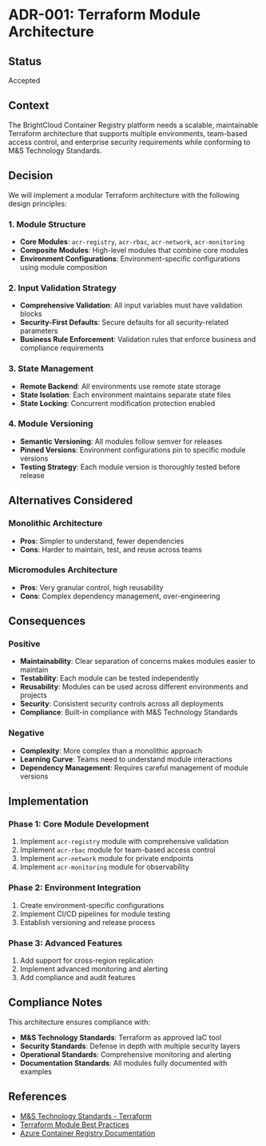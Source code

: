 # ADR-001: Terraform Module Architecture

## Status

Accepted

## Context

The BrightCloud Container Registry platform needs a scalable, maintainable Terraform architecture that supports multiple environments, team-based access control, and enterprise security requirements while conforming to M&S Technology Standards.

## Decision

We will implement a modular Terraform architecture with the following design principles:

### 1. Module Structure
- **Core Modules**: `acr-registry`, `acr-rbac`, `acr-network`, `acr-monitoring`
- **Composite Modules**: High-level modules that combine core modules
- **Environment Configurations**: Environment-specific configurations using module composition

### 2. Input Validation Strategy
- **Comprehensive Validation**: All input variables must have validation blocks
- **Security-First Defaults**: Secure defaults for all security-related parameters
- **Business Rule Enforcement**: Validation rules that enforce business and compliance requirements

### 3. State Management
- **Remote Backend**: All environments use remote state storage
- **State Isolation**: Each environment maintains separate state files
- **State Locking**: Concurrent modification protection enabled

### 4. Module Versioning
- **Semantic Versioning**: All modules follow semver for releases
- **Pinned Versions**: Environment configurations pin to specific module versions
- **Testing Strategy**: Each module version is thoroughly tested before release

## Alternatives Considered

### Monolithic Architecture
- **Pros**: Simpler to understand, fewer dependencies
- **Cons**: Harder to maintain, test, and reuse across teams

### Micromodules Architecture
- **Pros**: Very granular control, high reusability
- **Cons**: Complex dependency management, over-engineering

## Consequences

### Positive
- **Maintainability**: Clear separation of concerns makes modules easier to maintain
- **Testability**: Each module can be tested independently
- **Reusability**: Modules can be used across different environments and projects
- **Security**: Consistent security controls across all deployments
- **Compliance**: Built-in compliance with M&S Technology Standards

### Negative
- **Complexity**: More complex than a monolithic approach
- **Learning Curve**: Teams need to understand module interactions
- **Dependency Management**: Requires careful management of module versions

## Implementation

### Phase 1: Core Module Development
1. Implement `acr-registry` module with comprehensive validation
2. Implement `acr-rbac` module for team-based access control
3. Implement `acr-network` module for private endpoints
4. Implement `acr-monitoring` module for observability

### Phase 2: Environment Integration
1. Create environment-specific configurations
2. Implement CI/CD pipelines for module testing
3. Establish versioning and release process

### Phase 3: Advanced Features
1. Add support for cross-region replication
2. Implement advanced monitoring and alerting
3. Add compliance and audit features

## Compliance Notes

This architecture ensures compliance with:
- **M&S Technology Standards**: Terraform as approved IaC tool
- **Security Standards**: Defense in depth with multiple security layers
- **Operational Standards**: Comprehensive monitoring and alerting
- **Documentation Standards**: All modules fully documented with examples

## References

- [M&S Technology Standards - Terraform](../../../technology-standards/terraform-standard.md)
- [Terraform Module Best Practices](https://developer.hashicorp.com/terraform/language/modules/develop)
- [Azure Container Registry Documentation](https://docs.microsoft.com/en-us/azure/container-registry/)